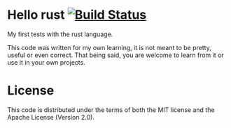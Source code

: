 # Hello rust [![Build Status](https://travis-ci.org/mirandadam/hello_rust.svg?branch=master)](https://travis-ci.org/mirandadam/hello_rust)
My first tests with the rust language.

This code was written for my own learning, it is not meant to be pretty, useful or even correct. That being said, you are welcome to learn from it or use it in your own projects.

# License
This code is distributed under the terms of both the MIT license and the Apache License (Version 2.0).
